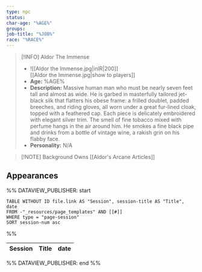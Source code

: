 ```yaml
---
type: npc
status: 
char-age: "%AGE%"
groups: 
job-title: "%JOB%"
race: "%RACE%"
---
```


>[!INFO] Aldor The Immense
>- ![[Aldor the Immense.jpg|inlR|200]]
<br/> [[Aldor the Immense.jpg|show to players]]
>- **Age:** %AGE%
> - **Description:** Massive human man who must be nearly seven feet tall and almost as wide. He is garbed in masterfully tailored jet-black silk that flatters his obese frame: a frilled doublet, padded breeches, and riding gloves, all worn under a great fur-lined cloak, topped with a feathered cap. Each piece is delicately embroidered with elegant silver trim. The smell of fine tobacco mixed with perfume hangs in the air around him. He smokes a fine black pipe and drinks from a bottle of vintage wine, a rakish grin on his flabby face.
> - **Personality:** N/A
 
 >[!NOTE] Background
Owns [[Aldor's Arcane Articles]]

## Appearances

%% DATAVIEW_PUBLISHER: start
```dataview
TABLE WITHOUT ID file.link AS "Session", session-title AS "Title", date
FROM -"_resources/page_templates" AND [[#]]
WHERE type = "page-session"
SORT session-num asc
```
%%

| Session | Title | date |
| ------- | ----- | ---- |

%% DATAVIEW_PUBLISHER: end %%